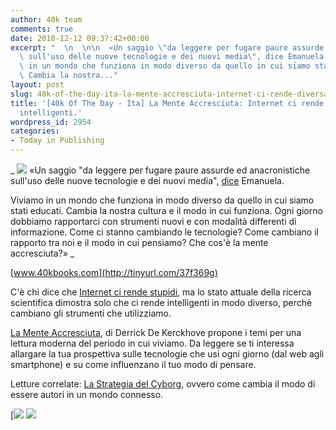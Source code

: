 ```yaml
---
author: 40k team
comments: true
date: 2010-12-12 09:37:42+00:00
excerpt: "  \n  \n\n  «Un saggio \"da leggere per fugare paure assurde ed anacronistiche\
  \ sull'uso delle nuove tecnologie e dei nuovi media\", dice Emanuela.\n\nViviamo\
  \ in un mondo che funziona in modo diverso da quello in cui siamo stati educati.\
  \ Cambia la nostra..."
layout: post
slug: 40k-of-the-day-ita-la-mente-accresciuta-internet-ci-rende-diversamente-intelligenti
title: '[40k Of The Day - Ita] La Mente Accresciuta: Internet ci rende diversamente
  intelligenti.'
wordpress_id: 2954
categories:
- Today in Publishing
---
```


 


  _
![](http://www.40kbooks.com/wp-content/uploads/quote1.jpg)
  «Un saggio "da leggere per fugare paure assurde ed anacronistiche sull'uso delle nuove tecnologie e dei nuovi media", [dice](http://tinyurl.com/37f369g) Emanuela.
  

Viviamo in un mondo che funziona in modo diverso da quello in cui siamo stati educati. Cambia la nostra cultura e il modo in cui funziona. Ogni giorno dobbiamo rapportarci con strumenti nuovi e con modalità differenti di informazione.
Come ci stanno cambiando le tecnologie? Come cambiano il rapporto tra noi e il modo in cui pensiamo? Che cos'è la mente accresciuta?»
_  

[www.40kbooks.com](http://tinyurl.com/37f369g)






C'è chi dice che [Internet ci rende stupidi](http://structureofnews.wordpress.com/2010/10/29/does-the-internet-make-us-stupid/), ma lo stato attuale della ricerca scientifica dimostra solo che ci rende intelligenti in modo diverso, perchè cambiano gli strumenti che utilizziamo.  

[La Mente Accresciuta](http://www.40kbooks.com/?page_id=133&category=7&product_id=39), di Derrick De Kerckhove propone i temi per una lettura moderna del periodo in cui viviamo. Da leggere se ti interessa allargare la tua prospettiva sulle tecnologie che usi ogni giorno (dal web agli smartphone) e su come influenzano il tuo modo di pensare.  

Letture correlate: [La Strategia del Cyborg](http://www.40kbooks.com/?p=1339), ovvero come cambia il modo di essere autori in un mondo connesso.





[![](http://www.bookcafe.net/filtr/t1.png)
[![](http://www.bookcafe.net/filtr/f1.png)](http://www.facebook.com/pages/40k/122586614419616)


 
    
